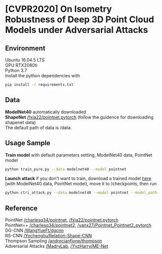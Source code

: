 # [CVPR2020] On Isometry Robustness of Deep 3D Point Cloud Models under Adversarial Attacks
## Environment
Ubuntu 16.04.5 LTS  
GPU RTX2080ti  
Python 3.7  
Install the python dependencies with  
```bash
pip install -r requirements.txt
```

## Data
**ModelNet40** automatically downloaded  
**ShapeNet** [/fxia22/pointnet.pytorch](https://github.com/fxia22/pointnet.pytorch) (follow the guidence for downloading shapenet data)  
The default path of data is /data.  

## Usage Sample
**Train model** with default parameters setting, ModelNet40 data, PointNet model  
```bash
python train_pure.py --data modelnet40 --model pointnet
```
**Launch attack** if you don't want to train, download a trained model [here](https://drive.google.com/file/d/1bQSIyTjVl4DAdMGQtLbySdfG8TCeMLpu/view?usp=sharing) (with ModelNet40 data, PointNet model), move it to /checkpoints, then run
```bash
python ctri_attack.py --data modelnet40 --model pointnet --model_path 'example'
```

## Reference
PointNet  [/charlesq34/pointnet](https://github.com/charlesq34/pointnet), [/fxia22/pointnet.pytorch](https://github.com/fxia22/pointnet.pytorch)    
PointNet++  [/charlesq34/pointnet2](https://github.com/charlesq34/pointnet2), [/yanx27/Pointnet_Pointnet2_pytorch](https://github.com/yanx27/Pointnet_Pointnet2_pytorch)  
DG-CNN  [/WangYueFt/dgcnn](https://github.com/WangYueFt/dgcnn)  
RS-CNN  [/Yochengliu/Relation-Shape-CNN](https://github.com/Yochengliu/Relation-Shape-CNN)  
Thompson Sampling  [/andrecianflone/thompson](https://github.com/andrecianflone/thompson)  
Adversarial Attacks [/MadryLab](https://github.com/MadryLab), [/YyzHarry/ME-Net](https://github.com/YyzHarry/ME-Net)   

